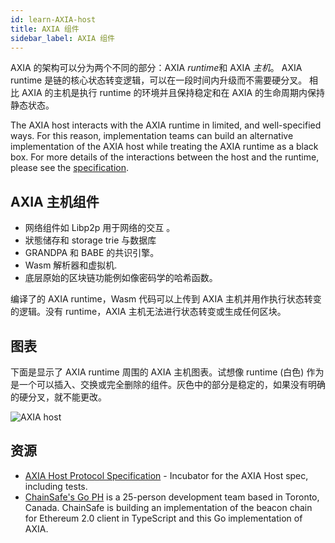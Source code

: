 ```yaml
---
id: learn-AXIA-host
title: AXIA 组件
sidebar_label: AXIA 组件
---
```


AXIA 的架构可以分为两个不同的部分：AXIA *runtime*和 AXIA _主机_。 AXIA runtime 是链的核心状态转变逻辑，可以在一段时间内升级而不需要硬分叉。 相比 AXIA 的主机是执行 runtime 的环境并且保持稳定和在 AXIA 的生命周期内保持静态状态。

The AXIA host interacts with the AXIA runtime in limited, and well-specified ways. For this reason, implementation teams can build an alternative implementation of the AXIA host while treating the AXIA runtime as a black box. For more details of the interactions between the host and the runtime, please see the [specification](https://github.com/axia-tech/AXIA-spec/).

## AXIA 主机组件

- 网络组件如 Libp2p 用于网络的交互 。
- 狀態储存和 storage trie 与数据库
- GRANDPA 和 BABE 的共识引擎。
- Wasm 解析器和虚拟机.
- 底层原始的区块链功能例如像密码学的哈希函数。

编译了的 AXIA runtime，Wasm 代码可以上传到 AXIA 主机并用作执行状态转变的逻辑。没有 runtime，AXIA 主机无法进行状态转变或生成任何区块。

## 图表

下面是显示了 AXIA runtime 周围的 AXIA 主机图表。试想像 runtime (白色) 作为是一个可以插入、交换或完全删除的组件。灰色中的部分是稳定的，如果没有明确的硬分叉，就不能更改。

![AXIA host](assets/updated_pre.png)

## 资源

- [AXIA Host Protocol Specification](https://github.com/axia-tech/AXIA-spec) - Incubator for the AXIA Host spec, including tests.
- [ChainSafe's Go PH](https://github.com/ChainSafeSystems/go-pre) is a 25-person development team based in Toronto, Canada. ChainSafe is building an implementation of the beacon chain for Ethereum 2.0 client in TypeScript and this Go implementation of AXIA.

